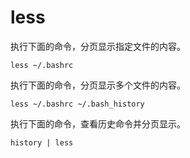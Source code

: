 # less

执行下面的命令，分页显示指定文件的内容。

```
less ~/.bashrc
```

执行下面的命令，分页显示多个文件的内容。

```
less ~/.bashrc ~/.bash_history
```

执行下面的命令，查看历史命令并分页显示。

```
history | less
```

